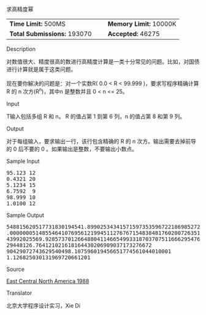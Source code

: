 <td>
<div class="ptt" lang="zh-CN">求高精度幂</div>
<div class="plm"><table align="center"><tbody><tr><td><b>Time Limit:</b> 500MS</td><td width="10px"></td><td><b>Memory Limit:</b> 10000K</td></tr><tr><td><b>Total Submissions:</b> 193070</td><td width="10px"></td><td><b>Accepted:</b> 46275</td></tr></tbody></table></div><p class="pst">Description</p><div class="ptx" lang="zh-CN">对数值很大、精度很高的数进行高精度计算是一类十分常见的问题。比如，对国债进行计算就是属于这类问题。
<br>
<br>现在要你解决的问题是：对一个实数R( 0.0 &lt; R &lt; 99.999 )，要求写程序精确计算 R 的 n 次方(R<sup>n</sup>)，其中n 是整数并且 0 &lt; n &lt;= 25。</div><p class="pst">Input</p><div class="ptx" lang="zh-CN">T输入包括多组 R 和 n。 R 的值占第 1 到第 6 列，n 的值占第 8 和第 9 列。</div><p class="pst">Output</p><div class="ptx" lang="zh-CN">对于每组输入，要求输出一行，该行包含精确的 R 的 n 次方。输出需要去掉前导的 0 后不要的 0 。如果输出是整数，不要输出小数点。</div><p class="pst">Sample Input</p><pre class="sio">95.123 12
0.4321 20
5.1234 15
6.7592  9
98.999 10
1.0100 12
</pre><p class="pst">Sample Output</p><pre class="sio">548815620517731830194541.899025343415715973535967221869852721
.00000005148554641076956121994511276767154838481760200726351203835429763013462401
43992025569.928573701266488041146654993318703707511666295476720493953024
29448126.764121021618164430206909037173276672
90429072743629540498.107596019456651774561044010001
1.126825030131969720661201</pre><p class="pst">Source</p><div class="ptx" lang="zh-CN"><a href="searchproblem?field=source&amp;key=East+Central+North+America+1988">East Central North America 1988</a></div><p class="pst">Translator</p><div class="ptx" lang="zh-CN">北京大学程序设计实习，Xie Di</div></td>